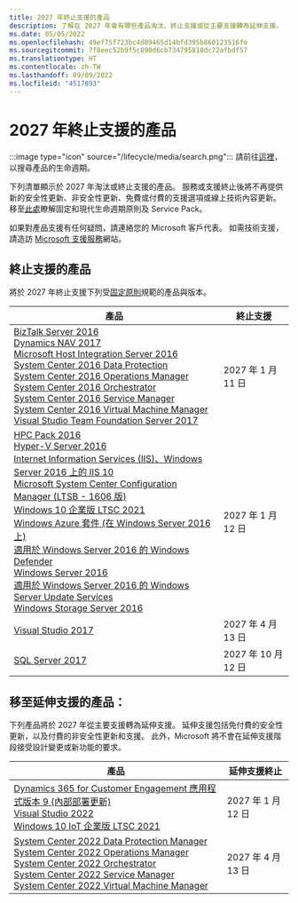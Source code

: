```yaml
---
title: 2027 年終止支援的產品
description: 了解在 2027 年會有哪些產品淘汰、終止支援或從主要支援轉為延伸支援。
ms.date: 05/05/2022
ms.openlocfilehash: 49ef75f723bc4d89465d14bfd395b860123516fe
ms.sourcegitcommit: 7f8eec52b9f5c890d6cb734795818dc72afbdf57
ms.translationtype: HT
ms.contentlocale: zh-TW
ms.lasthandoff: 09/09/2022
ms.locfileid: "4517893"
---
```

# <a name="products-ending-support-in-2027"></a>2027 年終止支援的產品

:::image type="icon" source="/lifecycle/media/search.png":::
請前往[這裡](/lifecycle/products/)，以搜尋產品的生命週期。

下列清單顯示於 2027 年淘汰或終止支援的產品。 服務或支援終止後將不再提供新的安全性更新、非安全性更新、免費或付費的支援選項或線上技術內容更新。 移至[此處](/lifecycle/overview/product-end-of-support-overview)瞭解固定和現代生命週期原則及 Service Pack。

如果對產品支援有任何疑問，請連絡您的 Microsoft 客戶代表。 如需技術支援，請造訪 [Microsoft 支援服務](https://support.microsoft.com/contactus/?ws=support)網站。





## <a name="products-reaching-end-of-support"></a>終止支援的產品

將於 2027 年終止支援下列受[固定原則](/lifecycle/policies/fixed)規範的產品與版本。

| 產品 | 終止支援 |
| --- | --- |
| [BizTalk Server 2016](/lifecycle/products/biztalk-server-2016?branch=live)<br>[Dynamics NAV 2017](/lifecycle/products/dynamics-nav-2017?branch=live)<br>[Microsoft Host Integration Server 2016](/lifecycle/products/microsoft-host-integration-server-2016?branch=live)<br>[System Center 2016 Data Protection](/lifecycle/products/system-center-2016-data-protection?branch=live)<br>[System Center 2016 Operations Manager](/lifecycle/products/system-center-2016-operations-manager?branch=live)<br>[System Center 2016 Orchestrator](/lifecycle/products/system-center-2016-orchestrator?branch=live)<br>[System Center 2016 Service Manager](/lifecycle/products/system-center-2016-service-manager?branch=live)<br>[System Center 2016 Virtual Machine Manager](/lifecycle/products/system-center-2016-virtual-machine-manager?branch=live)<br>[Visual Studio Team Foundation Server 2017](/lifecycle/products/visual-studio-team-foundation-server-2017?branch=live)<br> | 2027 年 1 月 11 日 |
| [HPC Pack 2016](/lifecycle/products/hpc-pack-2016?branch=live)<br>[Hyper-V Server 2016](/lifecycle/products/hyperv-server-2016?branch=live)<br>[Internet Information Services (IIS)、Windows Server 2016 上的 IIS 10](/lifecycle/products/internet-information-services-iis?branch=live)<br>[Microsoft System Center Configuration Manager (LTSB - 1606 版)](/lifecycle/products/microsoft-system-center-configuration-manager-ltsb-version-1606?branch=live)<br>[Windows 10 企業版 LTSC 2021](/lifecycle/products/windows-10-enterprise-ltsc-2021?branch=live)<br>[Windows Azure 套件 (在 Windows Server 2016 上)](/lifecycle/products/windows-azure-pack-on-windows-server-2016?branch=live)<br>[適用於 Windows Server 2016 的 Windows Defender](/lifecycle/products/windows-defender-for-windows-server-2016?branch=live)<br>[Windows Server 2016](/lifecycle/products/windows-server-2016?branch=live)<br>[適用於 Windows Server 2016 的 Windows Server Update Services](/lifecycle/products/windows-server-update-services-for-windows-server-2016?branch=live)<br>[Windows Storage Server 2016](/lifecycle/products/windows-storage-server-2016?branch=live)<br> | 2027 年 1 月 12 日 |
| [Visual Studio 2017](/lifecycle/products/visual-studio-2017?branch=live)<br> | 2027 年 4 月 13 日 |
| [SQL Server 2017](/lifecycle/products/sql-server-2017?branch=live)<br> | 2027 年 10 月 12 日 |


## <a name="products-moving-to-extended-support"></a>移至延伸支援的產品：

下列產品將於 2027 年從主要支援轉為延伸支援。 延伸支援包括免付費的安全性更新，以及付費的非安全性更新和支援。 此外，Microsoft 將不會在延伸支援階段接受設計變更或新功能的要求。

| 產品 | 延伸支援終止 |
| --- | --- |
| [Dynamics 365 for Customer Engagement 應用程式版本 9 (內部部署更新)](/lifecycle/products/dynamics-365-for-customer-engagement-apps-version-9-onpremises-update?branch=live)<br>[Visual Studio 2022](/lifecycle/products/visual-studio-2022?branch=live)<br>[Windows 10 IoT 企業版 LTSC 2021](/lifecycle/products/windows-10-iot-enterprise-ltsc-2021?branch=live)<br> | 2027 年 1 月 12 日 |
| [System Center 2022 Data Protection Manager](/lifecycle/products/system-center-2022-data-protection-manager?branch=live)<br>[System Center 2022 Operations Manager](/lifecycle/products/system-center-2022-operations-manager?branch=live)<br>[System Center 2022 Orchestrator](/lifecycle/products/system-center-2022-orchestrator?branch=live)<br>[System Center 2022 Service Manager](/lifecycle/products/system-center-2022-service-manager?branch=live)<br>[System Center 2022 Virtual Machine Manager](/lifecycle/products/system-center-2022-virtual-machine-manager?branch=live)<br> | 2027 年 4 月 13 日 |
